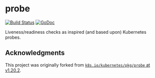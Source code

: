 # probe
[![Build Status](https://circleci.com/gh/tilt-dev/probe/tree/main.svg?style=shield)](https://circleci.com/gh/tilt-dev/probe)
[![GoDoc](https://godoc.org/github.com/tilt-dev/probe?status.svg)](https://pkg.go.dev/github.com/tilt-dev/probe)

Liveness/readiness checks as inspired (and based upon) Kubernetes probes.

## Acknowledgments
This project was originally forked from [`k8s.io/kubernetes/pkg/probe` at v1.20.2](https://github.com/kubernetes/kubernetes/tree/v1.20.2/pkg/probe).
